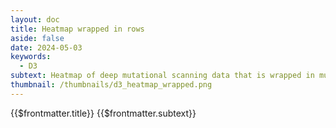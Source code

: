 ```yaml
---
layout: doc
title: Heatmap wrapped in rows
aside: false
date: 2024-05-03
keywords:
  - D3
subtext: Heatmap of deep mutational scanning data that is wrapped in multiple rows and allows customization.
thumbnail: /thumbnails/d3_heatmap_wrapped.png
---
```


<FigureTitle>{{$frontmatter.title}}</FigureTitle>
<SubtitleHeader>{{$frontmatter.subtext}}</SubtitleHeader>

<div class="w-full px-2 lg:px-6 ">
    <div class="flex flex-row py-4">
      <aside class="w-full sm:w-1/4 md:w-1/6">
        <sidebar v-model:rows="rows" v-model:selectedColorScale="selectedColorScale" v-model:paddingValue="paddingValue"
          v-model:strokeWidthValue="strokeWidthValue" :rowOptions="rowOptions" :colorOptions="colorOptions"
          :paddingOptions="paddingOptions" :strokeOptions="strokeOptions" :parseSites="parseSites"
          :selectedSites="selectedSites" :siteInputValue="siteInputValue"
          @update:siteInputValue="siteInputValue = $event" @update:selectedSites="selectedSites = $event"
          @downloadSVG="downloadSVG" @downloadImage="downloadImage" />
      </aside>
      <main class="w-full sm:w-3/4 md:w-5/6 px-2">
        <svg ref='svgContainer'></svg>
      </main>
    </div>
    <Tooltip ref="tooltip" />
  </div>

<script setup>
  import { ref, watch, onMounted, computed, shallowRef, onBeforeMount } from 'vue';
  import sidebar from '/components/sidebar.vue';
  import * as d3 from 'd3';
  import { Legend } from '/components/legend.js';
  import Tooltip from '/components/tooltip.vue';

const dataFile = 'https://raw.githubusercontent.com/dms-vep/Nipah_Malaysia_RBP_DMS/master/results/filtered_data/public_filtered/RBP_mutation_effects_cell_entry_CHO-bEFNB3.csv';


  // DEFINE REACTIVE VARIABLES
  const data = shallowRef([]);
  const legend = shallowRef(null);
  const svgContainer = shallowRef(null);

  const paddingValue = ref(0.1);
  const strokeWidthValue = ref(0.0);
  const rows = ref(4);
  const selectedColorScale = ref('interpolateRdBu');
  const siteInputValue = ref('');
  const selectedSites = ref([]);
  const tooltip = ref(null);

  const min = ref(-4);
  const max = ref(4);

  // DEFINE REACTIVE OPTIONS
  const colorOptions = [
    'interpolateRdBu',
    'interpolateBrBG',
    'interpolatePRGn',
    'interpolatePiYG',
    'interpolatePuOr',
    'interpolateSpectral',
  ]

  const rowOptions = [1, 2, 3, 4, 5, 6];

  const paddingOptions = [0, 0.05, 0.1,0.15, 0.2];

  const strokeOptions = [0, 0.5, 1];

  // DEFINE NON-REACTIVE VARIABLES
  const amino_acids = [
    "R", "K", "H", "D", "E", "Q", "N", "S", "T", "Y",
    "W", "F", "A", "I", "L", "M", "V", "G", "P", "C"
  ];

  let svgElement = null;

  const margin = { top: 20, right: 20, bottom: 50, left: 50 }; // margin for the SVG
  const rowPadding = 30; // amount of padding between the rows
  const squareSize = 9; // size of each square in the heatmap


  // DEFINE NORMAL FUNCTIONS
  // Function to download the image
  async function downloadImage() {
    try {
      const plotContainer = d3.select(svgContainer.value);

      if (!plotContainer) {
        console.error('SVG element not found');
        return;
      }
      const img = new Image();
      const serializer = new XMLSerializer();
      const svgString = serializer.serializeToString(plotContainer.node());

      img.src = "data:image/svg+xml;utf8," + svgString;

      const canvas = document.createElement('canvas');
      document.body.appendChild(canvas);
      
      canvas.width = 600;
      canvas.height = 400;
      // Wait for the image to load before drawing it on the canvas
    await new Promise((resolve) => {
      img.onload = resolve;
    });

    canvas.getContext('2d').drawImage(img, 0, 0, canvas.width, canvas.height);

    // Convert canvas to data URL
    const dataURL = canvas.toDataURL('image/png');

    // Create a download link
    const link = document.createElement('a');
    link.href = dataURL;
    link.download = 'image.png';

    // Programmatically trigger the download
    link.click();

    // Clean up
    document.body.removeChild(canvas);
  } catch (error) {
    console.error('Error downloading image:', error);
  }
}



  // Function to download the SVG
  function downloadSVG() {
    const svgElement = svgContainer.value;
    const serializer = new XMLSerializer();
    const svgBlob = new Blob([serializer.serializeToString(svgElement)], { type: 'image/svg+xml' });
    const url = URL.createObjectURL(svgBlob);
    const downloadLink = document.createElement('a');
    downloadLink.href = url;
    downloadLink.download = 'heatmap.svg';
    document.body.appendChild(downloadLink);
    downloadLink.click();
    document.body.removeChild(downloadLink);
    URL.revokeObjectURL(url);
  };


  // Function to parse sites entered by the user
  function parseSites(input) {
    const ranges = input.split(',').map(s => s.trim());
    let sites = [];
    ranges.forEach(range => {
      if (range.includes('-')) {
        const [start, end] = range.split('-').map(Number);
        sites = sites.concat(Array.from({ length: end - start + 1 }, (_, i) => start + i));
      } else {
        sites.push(Number(range));
      }
    });
    return sites;
  };

  // COMPUTED PROPERTIES
  const sites = computed(() => {
    if (selectedSites.value.length > 0) {
      return Array.from(new Set(data.value.map(d => +d.site))).filter(site => selectedSites.value.includes(site));
    } else {
      return Array.from(new Set(data.value.map(d => +d.site)));
    }
  });

  const sitesPerRow = computed(() => Math.ceil(sites.value.length / rows.value));

  const siteRows = computed(() => {
    if (selectedSites.value.length > 0) {
      return [sites.value];
    } else {
      return Array.from({ length: rows.value }, (_, i) =>
        sites.value.slice(i * sitesPerRow.value, (i + 1) * sitesPerRow.value)
      );
    }
  });

  const maxSitesInRow = computed(() => {
    if (selectedSites.value.length > 0) {
      return selectedSites.value.length;
    } else {
      return Math.max(...siteRows.value.map(row => row.length));
    }
  });

  const innerWidth = computed(() => squareSize * maxSitesInRow.value);

  const width = computed(() => innerWidth.value + margin.left + margin.right);

  const height = computed(() => {
    if (selectedSites.value.length > 0) {
      return (
        squareSize * amino_acids.length +
        margin.top +
        margin.bottom +
        margin.bottom
      );
    } else {
      return (
        squareSize * amino_acids.length * rows.value +
        margin.top +
        margin.bottom +
        rowPadding * (rows.value - 1) +
        margin.bottom
      );
    }
  });

  const innerHeight = computed(() => height.value - margin.top - margin.bottom);

  const dataLookup = computed(() =>
    data.value.reduce((lookup, dataPoint) => {
      lookup[`${dataPoint.site}-${dataPoint.mutant}`] = dataPoint;
      return lookup;
    }, {})
  );

  const wildtypeLookup = computed(() =>
    data.value.reduce((lookup, dataPoint) => {
      lookup[dataPoint.site] = dataPoint.wildtype;
      return lookup;
    }, {})
  );

  const uniqueWildtypes = computed(() => {
    const map = new Map();
    data.value.forEach(d => {
      if (!map.has(+d.site)) {
        map.set(+d.site, d);
      }
    });
    return map;
  });

  const xScale = computed(() => {
    return d3.scaleBand()
      .domain(Array.from({ length: maxSitesInRow.value }, (_, i) => i))
      .range([0, innerWidth.value])
      .padding(paddingValue.value)
  });

  const yScale = computed(() => {
    return d3.scaleBand()
      .domain(amino_acids)
      .range([0, squareSize * amino_acids.length])
      .padding(paddingValue.value)
  });

  ////////////// UPDATING FUNCTIONS ////////////////////////
  const colorScale = computed(() => {
    return d3.scaleDiverging(d3[selectedColorScale.value]).domain([min.value, 0, max.value]);
  });



  ///WATCH
  watch([data, xScale, rows, selectedSites, strokeWidthValue, colorScale], () => {
    updateHeatmap();
  });

  function makeSvg() {
    const svgElement = d3.select(svgContainer.value)
      .attr('width', width.value)
      .attr('height', height.value)
      .append('g')
      .attr('transform', `translate(${margin.left}, ${margin.top})`);

    return svgElement;
  }

  function updateHeatmap() {
    const svg = d3.select(svgContainer.value); // Select the SVG container
    svg.selectAll('*').remove(); // Clear the SVG container. This is necessary to update the plot when the data changes.

    svgElement = makeSvg();

    //Plot heatmap squares by row for wrapping
    siteRows.value.forEach((siteRow, rowIndex) => {
      svgElement.selectAll(`rect-row-${rowIndex}`)
        .data(siteRow.flatMap(site => amino_acids.map(mutant => ({ site, mutant }))))
        .enter()
        .append('rect')
        .attr('x', d => xScale.value(siteRow.indexOf(d.site)))
        .attr('y', d => yScale.value(d.mutant) + (yScale.value.range()[1] + rowPadding) * rowIndex)
        .attr('width', xScale.value.bandwidth())
        .attr('height', yScale.value.bandwidth())
        .attr('fill', d => {
          const key = `${d.site}-${d.mutant}`;
          if (dataLookup.value[key]) {
            return colorScale.value(+dataLookup.value[key].effect);
          } else {
            return wildtypeLookup.value[d.site] === d.mutant ? 'white' : 'lightgray';
          }
        })
        .attr('stroke', 'black')
        .attr('stroke-width', strokeWidthValue.value)
        .on('mouseover', (event, d) => {
          const key = `${d.site}-${d.mutant}`;
          if (dataLookup.value[key]) {
            tooltip.value.showTooltip(event);
            tooltip.value.data = {
              site: d.site,
              mutant: d.mutant,
              wildtype: wildtypeLookup.value[d.site],
              effect: dataLookup.value[key].effect,
            };
            const cellColor = colorScale.value(+dataLookup.value[key].effect);
            tooltip.value.color = cellColor;
          }
        })
        .on('mouseout', () => {
          tooltip.value.hideTooltip();
        });

      // Add the wildtype 'X' text to the boxes
      svgElement.selectAll(`.wildtype-row-${rowIndex}`)
        .data(Array.from(uniqueWildtypes.value.values()).filter(d => siteRow.includes(+d.site))) // Only plot the wildtype once per site
        .enter()
        .append('text')
        .attr('class', `wildtype-row`)
        .attr('x', d => xScale.value(siteRow.indexOf(+d.site)) + xScale.value.bandwidth() / 2)
        .attr('y', d => yScale.value(d.wildtype) + (yScale.value.range()[1] + rowPadding) * rowIndex + yScale.value.bandwidth() / 2 + 3)
        .text('X');

      // Add the site numbers to the x-axis, only plotting every 10 sites
      const xAxis = d3.axisBottom(xScale.value).tickSizeOuter(0);
      if (siteRow.length <= 50) {
        xAxis.tickFormat(d => siteRow[d]);
      } else {
        xAxis.tickFormat((d, i) => i % 10 === 0 ? siteRow[d] : '');
      }

      // ADD THE X AND Y AXES
      // Add the site numbers to the x-axis
      svgElement.append('g')
        .attr('transform', `translate(0, ${(yScale.value.range()[1] + rowPadding) * rowIndex + yScale.value.range()[1]})`)
        .call(xAxis)
        .selectAll('text')
        .attr('dx', '-7px')
        .attr('transform', 'rotate(-90)')
        .attr('text-anchor', 'end')
        .attr('dy', '-5px');

      // Add the amino acids to the y-axis
      svgElement.append('g')
        .attr('transform', `translate(0, ${(yScale.value.range()[1] + rowPadding) * rowIndex})`)
        .call(d3.axisLeft(yScale.value).tickSizeOuter(0))

      // Add the row title
      svgElement.append('text')
        .attr('class', 'axis-title-x')
        .attr('x', innerWidth.value / 2)
        .attr('y', innerHeight.value)
        .text('Site');

      // Add the column title
      svgElement.append('text')
        .attr('class', 'axis-title-y')
        .attr('x', -innerHeight.value / 2 + 20)
        .attr('y', 0 - 30)
        .text('Amino Acid');
    });


    Legend(d3.scaleDiverging([min.value, 0, max.value], d3[selectedColorScale.value]).clamp(true), {
      svgRef: svgContainer.value,
      title: "Cell Entry",
      width: 150,
      tickValues: [min.value, 0, max.value],
      xcoord: 0,
      ycoord: innerHeight.value + 20,
    })
  };
  fetchData();
  async function fetchData() {
    try {
      const response = await fetch(dataFile);
      const file_text = await response.text();
      const csv = d3.csvParse(file_text);
      const array = csv.map((d) => ({
      site: +d.site,
      wildtype: d.wildtype,
      mutant: d.mutant,
      effect: +d.entry_CHO_bEFNB3,
    }));
      data.value = array;
    } catch (error) {
      console.error('Error fetching CSV file:', error);
    }
  }

  watch(data, () => {
    updateHeatmap();
  });
  
</script>

<style>
  .axis-title-y {
    font-size: 14px;
    text-anchor: middle;
    transform: rotate(-90deg);
    fill: currentColor;
  }

  .axis-title-x {
    font-size: 14px;
    text-anchor: middle;
    text-align: center;
    fill: currentColor;
  }

  .wildtype-row {
    font-size: 8px;
    text-anchor: middle;
    text-align: center;
    font-weight: light;
  }
</style>
